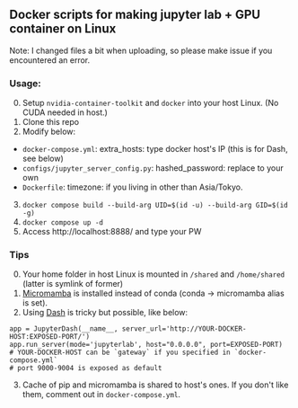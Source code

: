 ## Docker scripts for making jupyter lab + GPU container on Linux

Note: I changed files a bit when uploading, so please make issue if you encountered an error.

### Usage:
0. Setup `nvidia-container-toolkit` and `docker` into your host Linux. (No CUDA needed in host.)
1. Clone this repo
2. Modify below:
  - `docker-compose.yml`: extra_hosts: type docker host's IP (this is for Dash, see below)
  - `configs/jupyter_server_config.py`: hashed_password: replace to your own
  - `Dockerfile`: timezone: if you living in other than Asia/Tokyo.
3. `docker compose build --build-arg UID=$(id -u) --build-arg GID=$(id -g)`
3. `docker compose up -d`
4. Access http://localhost:8888/ and type your PW

### Tips
0. Your home folder in host Linux is mounted in `/shared` and `/home/shared` (latter is symlink of former)
1. [Micromamba](https://github.com/mamba-org/mamba) is installed instead of conda (conda -> micromamba alias is set).
2. Using [Dash](https://dash.plotly.com/) is tricky but possible, like below:
```
app = JupyterDash(__name__, server_url='http://YOUR-DOCKER-HOST:EXPOSED-PORT/')
app.run_server(mode='jupyterlab', host="0.0.0.0", port=EXPOSED-PORT)
# YOUR-DOCKER-HOST can be `gateway` if you specified in `docker-compose.yml`
# port 9000-9004 is exposed as default
```
3. Cache of pip and micromamba is shared to host's ones. If you don't like them, comment out in `docker-compose.yml`.
